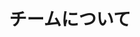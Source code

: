 ---
layout: page
title: チームについて

sections:
  - type: team.html

  - type: members.html

  - type: output.html

  - type: history.html
---